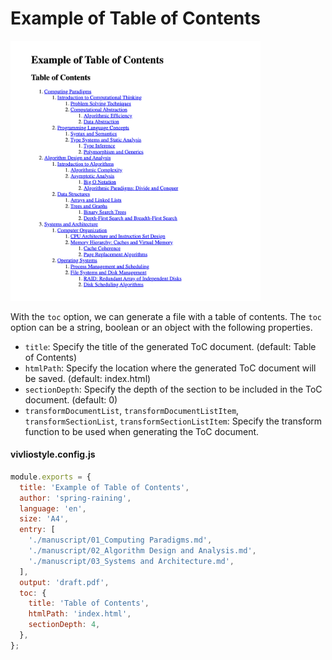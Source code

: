 # Example of Table of Contents

<img src="image.png" alt="ToC example" width="400">

With the `toc` option, we can generate a file with a table of contents. The `toc` option can be a string, boolean or an object with the following properties.

- `title`: Specify the title of the generated ToC document. (default: Table of Contents)
- `htmlPath`: Specify the location where the generated ToC document will be saved. (default: index.html)
- `sectionDepth`: Specify the depth of the section to be included in the ToC document. (default: 0)
- `transformDocumentList`, `transformDocumentListItem`, `transformSectionList`, `transformSectionListItem`: Specify the transform function to be used when generating the ToC document.

#### vivliostyle.config.js

```js
module.exports = {
  title: 'Example of Table of Contents',
  author: 'spring-raining',
  language: 'en',
  size: 'A4',
  entry: [
    './manuscript/01_Computing Paradigms.md',
    './manuscript/02_Algorithm Design and Analysis.md',
    './manuscript/03_Systems and Architecture.md',
  ],
  output: 'draft.pdf',
  toc: {
    title: 'Table of Contents',
    htmlPath: 'index.html',
    sectionDepth: 4,
  },
};
```

